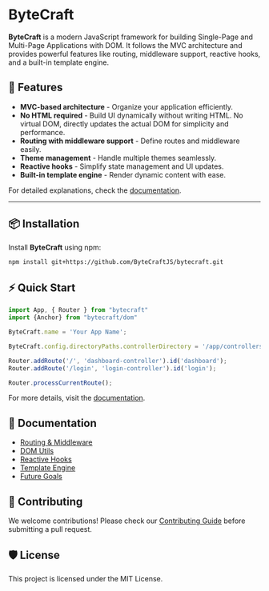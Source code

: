 # ByteCraft
**ByteCraft** is a modern JavaScript framework for building Single-Page and Multi-Page Applications with DOM. It follows the MVC architecture and provides powerful features like routing, middleware support, reactive hooks, and a built-in template engine.

## 🚀 Features
- **MVC-based architecture** - Organize your application efficiently.
- **No HTML required** - Build UI dynamically without writing HTML. No virtual DOM, directly updates the actual DOM for simplicity and performance.
- **Routing with middleware support** - Define routes and middleware easily.  
- **Theme management** - Handle multiple themes seamlessly.  
- **Reactive hooks** - Simplify state management and UI updates.  
- **Built-in template engine** - Render dynamic content with ease.

For detailed explanations, check the [documentation](docs/readme.md).

---

## 📦 Installation

Install **ByteCraft** using npm:

```sh
npm install git+https://github.com/ByteCraftJS/bytecraft.git
```

## ⚡ Quick Start
```js
import App, { Router } from "bytecraft"
import {Anchor} from "bytecraft/dom"

ByteCraft.name = 'Your App Name';

ByteCraft.config.directoryPaths.controllerDirectory = '/app/controllers';

Router.addRoute('/', 'dashboard-controller').id('dashboard');
Router.addRoute('/login', 'login-controller').id('login');

Router.processCurrentRoute();
```

For more details, visit the [documentation](docs/readme.md).

## 📖 Documentation
- [Routing & Middleware](docs/routing-and-middleware.md)
- [DOM Utils](docs/dom-utils.md)
- [Reactive Hooks](docs/hooks.md)
- [Template Engine](docs/template-engine.md)
- [Future Goals](docs/future-goals.md)

## 🤝 Contributing
We welcome contributions! Please check our [Contributing Guide](CONTRIBUTING.md) before submitting a pull request.

## 🛡 License
This project is licensed under the MIT License.